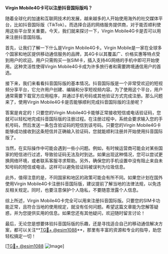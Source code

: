 **Virgin Mobile4G卡可以注册抖音国际版吗？**

随着全球化的加速和互联网技术的发展，越来越多的人开始使用海外的社交媒体平台，比如抖音国际版（TikTok）。而选择合适的网络服务提供商，对于能否顺利使用这些平台至关重要。今天，我们就来探讨一下，Virgin Mobile4G卡是否可以用来注册抖音国际版。

首先，让我们了解一下什么是Virgin Mobile4G卡。Virgin Mobile是一家在全球多个国家和地区提供移动通信服务的品牌，其4G卡以其覆盖广、价格实惠等特点受到用户的欢迎。用户只需购买一张SIM卡，插入支持4G网络的手机中即可开始使用。这种灵活性使得Virgin Mobile4G卡成为许多旅行者和需要跨境通信用户的首选。

接下来，我们来看看抖音国际版的基本情况。抖音国际版是一个非常受欢迎的短视频分享平台，它允许用户创建、编辑和分享短视频内容。为了使用这个平台，用户通常需要下载官方应用程序，并通过手机号码或其他验证方式完成注册。那么问题来了，使用Virgin Mobile4G卡是否能够顺利完成抖音国际版的注册呢？

答案是肯定的！只要您的Virgin Mobile4G卡能够正常接收短信或电话验证码，您就可以轻松地完成抖音国际版的注册过程。在注册过程中，系统会要求输入您的手机号码，然后发送一条包含验证码的短信到该号码。只要您的Virgin Mobile4G卡能够成功接收到这条短信并正确输入验证码，您就能顺利注册并开始使用抖音国际版了。

当然，在实际操作中可能会遇到一些小问题。例如，有时候运营商可能会对某些国家的短信进行过滤，导致验证码无法及时到达。如果出现这种情况，您可以尝试更换网络环境，或者联系客服寻求帮助。另外，确保您的手机设置中没有阻止来自未知号码的短信或电话，这样可以避免验证码被误判为垃圾信息。

此外，值得注意的是，不同国家和地区的政策可能会有所不同。如果您计划在国外使用Virgin Mobile4G卡注册抖音国际版，建议提前了解当地的法律法规，以免违反相关规定。同时，也要注意保护个人隐私，不要随意泄露个人信息。

综上所述，Virgin Mobile4G卡完全可以用来注册抖音国际版。只要您的SIM卡功能正常，且符合当地的使用规定，就没有任何问题。希望这篇文章能为您解答疑惑，并为您提供实用的信息。如果您还有其他疑问，欢迎随时留言讨论！

最后，无论您是想要体验抖音国际版的乐趣，还是寻找适合自己的移动通信解决方案，都可以关注**[TG💪+ @esim1088](https://t.me/s/esim1088)**，那里有丰富的资源和专业的指导，助您轻松搞定一切！

[[TG💪+ @esim1088](https://t.me/s/esim1088) ![Image](https://i.postimg.cc/4NQfJmqS/Snipaste-2025-05-13-00-14-12.png)]